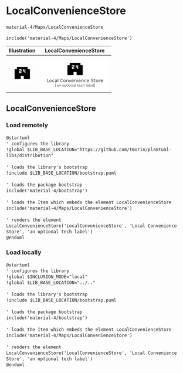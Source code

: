 # LocalConvenienceStore


```text
material-4/Maps/LocalConvenienceStore
```

```text
include('material-4/Maps/LocalConvenienceStore')
```



| Illustration | LocalConvenienceStore |
| :---: | :---: |
| ![illustration for Illustration](../../material-4/Maps/LocalConvenienceStore.png) | ![illustration for LocalConvenienceStore](../../material-4/Maps/LocalConvenienceStore.Local.png) |




## LocalConvenienceStore

### Load remotely
```plantuml
@startuml
' configures the library
!global $LIB_BASE_LOCATION="https://github.com/tmorin/plantuml-libs/distribution"

' loads the library's bootstrap
!include $LIB_BASE_LOCATION/bootstrap.puml

' loads the package bootstrap
include('material-4/bootstrap')

' loads the Item which embeds the element LocalConvenienceStore
include('material-4/Maps/LocalConvenienceStore')

' renders the element
LocalConvenienceStore('LocalConvenienceStore', 'Local Convenience Store', 'an optional tech label')
@enduml
```

### Load locally
```plantuml
@startuml
' configures the library
!global $INCLUSION_MODE="local"
!global $LIB_BASE_LOCATION="../.."

' loads the library's bootstrap
!include $LIB_BASE_LOCATION/bootstrap.puml

' loads the package bootstrap
include('material-4/bootstrap')

' loads the Item which embeds the element LocalConvenienceStore
include('material-4/Maps/LocalConvenienceStore')

' renders the element
LocalConvenienceStore('LocalConvenienceStore', 'Local Convenience Store', 'an optional tech label')
@enduml
```

